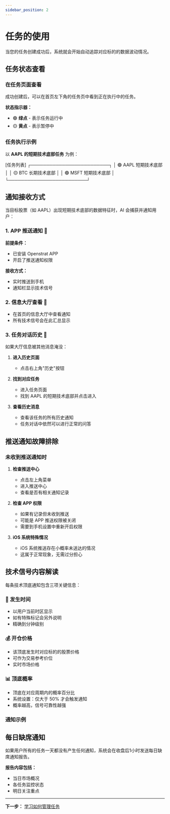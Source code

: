 ```yaml
---
sidebar_position: 2
---
```


# 任务的使用

当您的任务创建成功后，系统就会开始自动追踪对应标的的数据波动情况。

## 任务状态查看

### 在任务页面查看

成功创建后，可以在首页左下角的任务页中看到正在执行中的任务。

**状态指示器：**

- 🟢 **绿点** - 表示任务运行中
- 🟡 **黄点** - 表示暂停中

### 任务执行示例

以 **AAPL 的短期技术底部任务** 为例：

[任务列表]
┌─────────────────────────┐
│ 🟢 AAPL 短期技术底部 │
│ 🟡 BTC 长期技术底部 │
│ 🟢 MSFT 短期技术底部 │
└─────────────────────────┘

## 通知接收方式

当目标股票（如 AAPL）出现短期技术底部的数据特征时，AI 会捕获并通知用户：

### 1. APP 推送通知 📱

**前提条件：**

- 已安装 Openstrat APP
- 开启了推送通知权限

**接收方式：**

- 实时推送到手机
- 通知栏显示技术信号

### 2. 信息大厅查看 📢

- 在首页的信息大厅中查看通知
- 所有技术信号会在此汇总显示

### 3. 任务对话历史 💬

如果大厅信息被其他消息淹没：

1. **进入历史页面**

   - 点击右上角"历史"按钮

2. **找到对应任务**

   - 进入任务页面
   - 找到 AAPL 的短期技术底部并点击进入

3. **查看历史消息**
   - 查看该任务的所有历史通知
   - 任务对话中依然可以进行正常的问答

## 推送通知故障排除

### 未收到推送通知时

1. **检查推送中心**

   - 点击左上角菜单
   - 进入推送中心
   - 查看是否有相关通知记录

2. **检查 APP 权限**

   - 如果有记录但未收到推送
   - 可能是 APP 推送权限被关闭
   - 需要到手机设置中重新开启权限

3. **iOS 系统特殊情况**
   - iOS 系统推送存在小概率未送达的情况
   - 这属于正常现象，无需过分担心

## 技术信号内容解读

每条技术顶底通知包含三项关键信息：

### 📅 发生时间

- 以用户当前时区显示
- 如有特殊标记会另外说明
- 精确到分钟级别

### 💰 开仓价格

- 该顶底发生时对应标的的股票价格
- 可作为交易参考价位
- 实时市场价格

### 📊 顶底概率

- 顶底在对应周期内的概率百分比
- 系统设置：仅大于 50% 才会触发通知
- 概率越高，信号可靠性越强

### 通知示例

## 每日缺席通知

如果用户所有的任务一天都没有产生任何通知，系统会在收盘后1小时发送每日缺席通知报告。

**报告内容包括：**

- 当日市场概况
- 各任务监控状态
- 明日关注重点

---

**下一步：** [学习如何管理任务](/docs/tutorial/manage)

